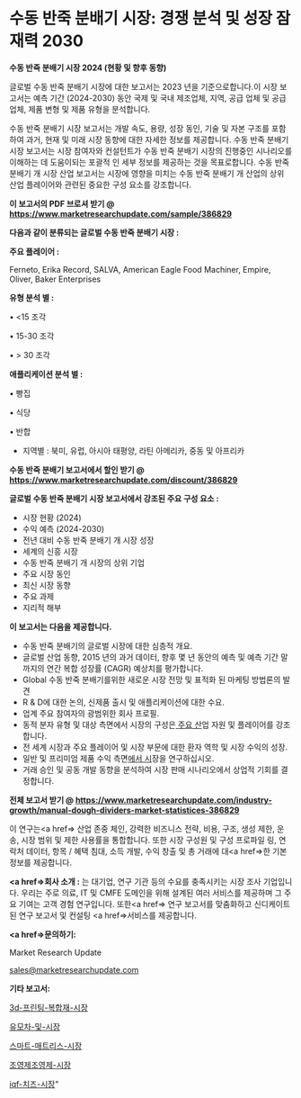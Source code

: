 # 수동 반죽 분배기 시장: 경쟁 분석 및 성장 잠재력 2030

<strong>수동 반죽 분배기 시장 2024 (현황 및 향후 동향)</strong>

글로벌 수동 반죽 분배기 시장에 대한 보고서는 2023 년을 기준으로합니다.이 시장 보고서는 예측 기간 (2024-2030) 동안 국제 및 국내 제조업체, 지역, 공급 업체 및 공급 업체, 제품 변형 및 제품 유형을 분석합니다.

수동 반죽 분배기 시장 보고서는 개발 속도, 용량, 성장 동인, 기술 및 자본 구조를 포함하여 과거, 현재 및 미래 시장 동향에 대한 자세한 정보를 제공합니다. 수동 반죽 분배기 시장 보고서는 시장 참여자와 컨설턴트가 수동 반죽 분배기 시장의 진행중인 시나리오를 이해하는 데 도움이되는 포괄적 인 세부 정보를 제공하는 것을 목표로합니다. 수동 반죽 분배기 개 시장 산업 보고서는 시장에 영향을 미치는 수동 반죽 분배기 개 산업의 상위 산업 플레이어와 관련된 중요한 구성 요소를 강조합니다.



<strong>이 보고서의 PDF 브로셔 받기 @ <a href=https://www.marketresearchupdate.com/sample/386829>https://www.marketresearchupdate.com/sample/386829</a></strong>



<strong>다음과 같이 분류되는 글로벌 수동 반죽 분배기 시장 :</strong>



<strong>주요 플레이어 :</strong>

Ferneto, Erika Record, SALVA, American Eagle Food Machiner, Empire, Oliver, Baker Enterprises



<strong>유형 분석 별 :</strong>

• <15 조각

• 15-30 조각

• > 30 조각



<strong>애플리케이션 분석 별 :</strong>

• 빵집

• 식당

• 반합

<ul>
  <li>지역별 : 북미, 유럽, 아시아 태평양, 라틴 아메리카, 중동 및 아프리카</li>
</ul>


<strong>수동 반죽 분배기 보고서에서 할인 받기 @ <a href=https://www.marketresearchupdate.com/discount/386829>https://www.marketresearchupdate.com/discount/386829</a></strong>



<strong>글로벌 수동 반죽 분배기 시장 보고서에서 강조된 주요 구성 요소 :</strong>
<ul>
  <li>시장 현황 (2024)</li>
  <li>수익 예측 (2024-2030)</li>
  <li>전년 대비 수동 반죽 분배기 개 시장 성장</li>
  <li>세계의 신흥 시장</li>
  <li>수동 반죽 분배기 개 시장의 상위 기업</li>
  <li>주요 시장 동인</li>
  <li>최신 시장 동향</li>
  <li>주요 과제</li>
  <li>지리적 해부</li>
</ul>


<strong>이 보고서는 다음을 제공합니다.</strong>
<ul>
  <li>수동 반죽 분배기의 글로벌 시장에 대한 심층적 개요.</li>
  <li>글로벌 산업 동향, 2015 년의 과거 데이터, 향후 몇 년 동안의 예측 및 예측 기간 말까지의 연간 복합 성장률 (CAGR) 예상치를 평가합니다.</li>
  <li>Global 수동 반죽 분배기를위한 새로운 시장 전망 및 표적화 된 마케팅 방법론의 발견</li>
  <li>R &amp; D에 대한 논의, 신제품 출시 및 애플리케이션에 대한 수요.</li>
  <li>업계 주요 참여자의 광범위한 회사 프로필.</li>
  <li>동적 분자 유형 및 대상 측면에서 시장의 구성은<a href=> 주요 산</a>업 자원 및 플레이어를 강조합니다.</li>
  <li>전 세계 시장과 주요 플레이어 및 시장 부문에 대한 환자 역학 및 시장 수익의 성장.</li>
  <li>일반 및 프리미엄 제품 수익 측면<a href=>에서 시</a>장을 연구하십시오.</li>
  <li>거래 승인 및 공동 개발 동향을 분석하여 시장 판매 시나리오에서 상업적 기회를 결정합니다.</li>
</ul>



<strong>전체 보고서 받기 @ <a href=https://www.marketresearchupdate.com/industry-growth/manual-dough-dividers-market-statistices-386829>https://www.marketresearchupdate.com/industry-growth/manual-dough-dividers-market-statistices-386829</a></strong>

이 연구는<a href=> 산업 존중</a> 체인, 강력한 비즈니스 전략, 비용, 구조, 생성 제한, 운송, 시장 범위 및 제한 사용률을 통합합니다. 또한 시장 구성원 및 구성 프로파일 링, 연락처 데이터, 항목 / 혜택 침대, 소득 개발, 수익 창출 및 총 거래에 대<a href=>한 기본 </a>정보를 제공합니다.



<strong><a href=>회사 소</a>개 :</strong>
는 대기업, 연구 기관 등의 수요를 충족시키는 시장 조사 기업입니다. 우리는 주로 의료, IT 및 CMFE 도메인을 위해 설계된 여러 서비스를 제공하며 그 주요 기여는 고객 경험 연구입니다. 또한<a href=> 연구 보</a>고서를 맞춤화하고 신디케이트 된 연구 보고서 및 컨설팅 <a href=>서비스</a>를 제공합니다.



<strong><a href=>문의하기:</a></strong>

Market Research Update

sales@marketresearchupdate.com



<strong>기타 보고서:</strong>

<a href=https://www.linkedin.com/pulse/3d-프린팅-복합재-시장-진입-전략-및-위험-평가2029년-trend-tracking-tips-360-analysis/>3d-프린팅-복합재-시장</a>

<a href=https://www.linkedin.com/pulse/유모차-및-시장-동향-성장-전망-analytics-avenue-adventures-24-ana-ds2if/>유모차-및-시장</a>

<a href=https://www.linkedin.com/pulse/스마트-매트리스-시장-경쟁-분석-및-성장-잠재력-2029-market-matrix-musings-analysis-wpquf/>스마트-매트리스-시장</a>

<a href=https://www.linkedin.com/pulse/조영제조영제-시장-규모-및-성장-2023-market-matrix-musings-analysis-j9eif/>조영제조영제-시장</a>

<a href=https://www.linkedin.com/pulse/iqf-치즈-시장-세분화-연구-및-목표-고객2029년-trend-tracking-tips-360-analysis-gg2hf/>iqf-치즈-시장</a>"
